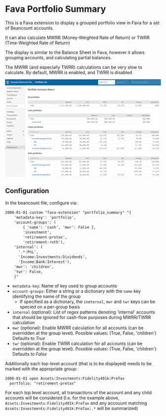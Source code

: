 # Fava Portfolio Summary
This is a Fava extension to display a grouped portfolio view in Fava for a set of Beancount accounts.

It can also calculate MWRR (Money-Weighted Rate of Return) or TWRR (Time-Weighted Rate of Return)

The display is similar to the Balance Sheet in Fava, however it allows grouping accounts, and calculating
partial balances.

The MWRR (and especially TWRR) calculations can be very slow to calculate.  By default, MWRR is enabled, and TWRR is disabled

![Screenshot](example/PortfolioSummary.png)

## Configuration
In the beancount file, configure via:
```
2000-01-01 custom "fava-extension" "portfolio_summary" "{
    'metadata-key': 'portfolio',
    'account-groups': (
        { 'name': 'cash', 'mwr': False },
        'investment',
        'retirement-pretax',
        'retirement-roth'),
    'internal': (
      '.*:PnL',
      'Income:Investments:Dividends',
      'Income:Bank:Interest'),
    'mwr': 'children',
    'twr': False,
    }"
```
  * `metadata-key`: Name of key used to group accounts
  * `account-groups`: Either a string or a dictionary with the `name` key identifying the name of the group
    * If specified as a dictionary, the `ineternal`, `mwr` and `twr` keys can be specied on a per-group basis
  * `internal` (optional): List of regex patterns denoting 'internal' accounts that should be ignored for cash-flow purposes
    during MWRR/TWRR calculation
  * `mwr` (optional): Enable MWRR calculation for all accounts (can be overridden at the group level).
    Possible values: (True, False, 'children') Defaults to *True*
  * `twr` (optional): Enable TWRR calculation for all accounts (can be overridden at the group level).
    Possible values: (True, False, 'children') Defaults to *False*

Additionally each top-level account (that is to be displayed) needs to be marked with the appropriate group:
```
2000-01-01 open Assets:Investments:Fidelity401k:PreTax
  portfolio: "retirement-pretax"
```
For each top level account, all transactions of the account and any child accounts will be considered (I.e. for the example above,
`Assets:Investments:Fidelity401k:PreTax` and any accouunt matching `Assets:Investments:Fidelity401k:PreTax:.*` will be summarized)

